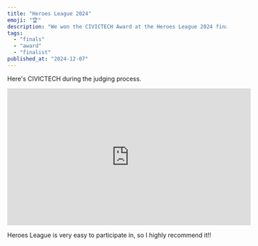 ```yaml
---
title: "Heroes League 2024"
emoji: "🏆"
description: "We won the CIVICTECH Award at the Heroes League 2024 finals hosted by General Incorporated Association MA."
tags:
  - "finals"
  - "award"
  - "finalist"
published_at: "2024-12-07"
---
```


Here's CIVICTECH during the judging process.

<iframe width="560" height="315" src="https://www.youtube.com/embed/hGjUovMRvUE?si=3dTvY0cn4tn2JTNu&amp;start=2620" title="YouTube video player" frameborder="0" allow="accelerometer; autoplay; clipboard-write; encrypted-media; gyroscope; picture-in-picture; web-share" referrerpolicy="strict-origin-when-cross-origin" allowfullscreen></iframe>

Heroes League is very easy to participate in, so I highly recommend it!!
